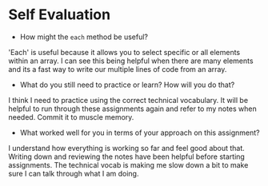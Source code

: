 # Self Evaluation

- How might the `each` method be useful?

'Each' is useful because it allows you to select specific or all elements within an array. I can see this being helpful when there are many elements and its a fast way to write our multiple lines of code from an array. 

- What do you still need to practice or learn? How will you do that?

I think I need to practice using the correct technical vocabulary. It will be helpful to run through these assignments again and refer to my notes when needed. Commit it to muscle memory. 

- What worked well for you in terms of your approach on this
assignment?

I understand how everything is working so far and feel good about that. Writing down and reviewing the notes have been helpful before starting assignments. The technical vocab is making me slow down a bit to make sure I can talk through what I am doing. 